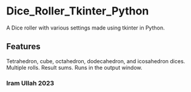 # Dice_Roller_Tkinter_Python
A Dice roller with various settings made using tkinter in Python.
## Features
Tetrahedron, cube, octahedron, dodecahedron, and icosahedron dices.
Multiple rolls.
Result sums. 
Runs in the output window.
### Iram Ullah 2023
